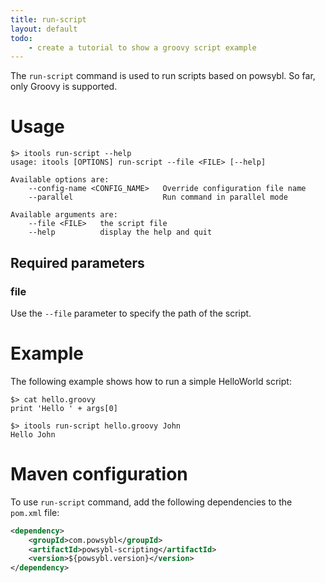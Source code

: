 ```yaml
---
title: run-script
layout: default
todo:
    - create a tutorial to show a groovy script example
---
```


The `run-script` command is used to run scripts based on powsybl. So far, only Groovy is supported.
 
# Usage
```shell
$> itools run-script --help
usage: itools [OPTIONS] run-script --file <FILE> [--help]

Available options are:
    --config-name <CONFIG_NAME>   Override configuration file name
    --parallel                    Run command in parallel mode

Available arguments are:
    --file <FILE>   the script file
    --help          display the help and quit
```

## Required parameters

### file
Use the `--file` parameter to specify the path of the script.

# Example
The following example shows how to run a simple HelloWorld script:
```shell
$> cat hello.groovy
print 'Hello ' + args[0]
```

```shell
$> itools run-script hello.groovy John
Hello John
```

# Maven configuration
To use `run-script` command, add the following dependencies to the `pom.xml` file:
```xml
<dependency>
    <groupId>com.powsybl</groupId>
    <artifactId>powsybl-scripting</artifactId>
    <version>${powsybl.version}</version>
</dependency>
```

